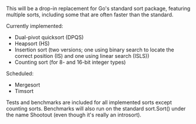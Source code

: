 This will be a drop-in replacement for Go's standard sort package, featuring
multiple sorts, including some that are often faster than the standard.

Currently implemented:

 - Dual-pivot quicksort (DPQS)
 - Heapsort (HS)
 - Insertion sort (two versions; one using binary search to locate the correct
   position (IS) and one using linear search (ISLS))
 - Counting sort (for 8- and 16-bit integer types)

Scheduled:

 - Mergesort
 - Timsort

Tests and benchmarks are included for all implemented sorts except counting
sorts. Benchmarks will also run on the standard sort.Sort() under the
name Shootout (even though it's really an introsort).
